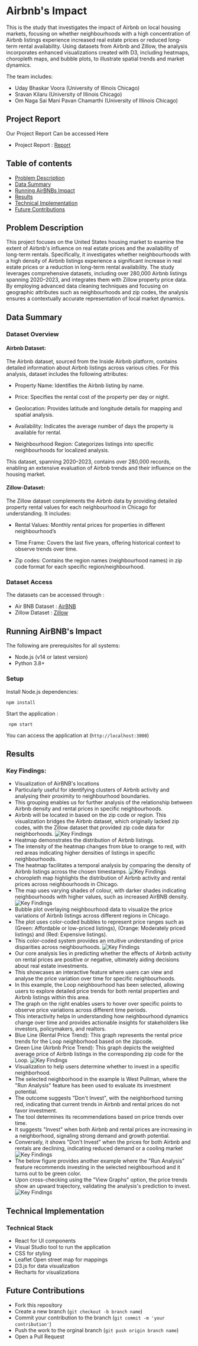 # Airbnb's Impact

This is the study that investigates the impact of Airbnb on local housing markets, focusing on whether neighbourhoods with a high concentration of Airbnb listings experience increased real estate prices or reduced long-term rental availability. Using datasets from Airbnb and Zillow, the analysis incorporates enhanced visualizations created with D3, including heatmaps, choropleth maps, and bubble plots, to illustrate spatial trends and market dynamics.


The team includes:

* Uday Bhaskar Voora (University of Illinois Chicago)
* Sravan Kilaru (University of Illinois Chicago)
* Om Naga Sai Mani Pavan Chamarthi (University of Illinois Chicago)

## Project Report
Our Project Report Can be accessed Here
* Project Report : [Report](https://drive.google.com/file/d/1n9_TVA_K15iqKD7MOheAKIiJY_6PkhZv/view?usp=sharing)

## Table of contents

   * [Problem Description](#Problem-Description)
   * [Data Summary](#Data-Summary)
   * [Running AirBNBs Impact](#Running-AirBNBs-Impact)
   * [Results](#Results)
   * [Technical Implementation](#Technical-Implementation)
   * [Future Contributions](#Future-contributions)


## Problem Description

This project focuses on the United States housing market to examine the extent of Airbnb's influence on real estate prices and the availability of long-term rentals. Specifically, it investigates whether neighbourhoods with a high density of Airbnb listings experience a significant increase in real estate prices or a reduction in long-term rental availability. The study leverages comprehensive datasets, including over 280,000 Airbnb listings spanning 2020–2023, and integrates them with Zillow property price data. By employing advanced data cleaning techniques and focusing on geographic attributes such as neighbourhoods and zip codes, the analysis ensures a contextually accurate representation of local market dynamics. 


## Data Summary
### Dataset Overview

#### Airbnb Dataset:
The Airbnb dataset, sourced from the Inside Airbnb platform, contains detailed information about Airbnb listings across various cities. For this analysis, dataset includes the following attributes: 

* Property Name: Identifies the Airbnb listing by name. 

* Price: Specifies the rental cost of the property per day or night. 

* Geolocation: Provides latitude and longitude details for mapping and spatial analysis. 

* Availability: Indicates the average number of days the property is available for rental. 

* Neighbourhood Region: Categorizes listings into specific neighbourhoods for localized analysis. 

This dataset, spanning 2020–2023, contains over 280,000 records, enabling an extensive evaluation of Airbnb trends and their influence on the housing market.

#### Zillow-Dataset: 
The Zillow dataset complements the Airbnb data by providing detailed property rental values for each neighbourhood in Chicago for understanding. It includes: 

* Rental Values: Monthly rental prices for properties in different neighbourhood’s 

* Time Frame: Covers the last five years, offering historical context to observe trends over time. 

* Zip codes: Contains the region names (neighbourhood names) in zip code format for each specific region/neighbourhood. 

### Dataset Access
The datasets can be accessed through : 
* Air BNB Dataset : [AirBNB](https://insideairbnb.com/get-the-data/)
* Zillow Dataset : [Zillow](https://www.zillow.com/research/data/)


## Running AirBNB's Impact
The following are prerequisites for all systems:
* Node.js (v14 or latest version)
* Python 3.8+

### Setup 
Install Node.js dependencies:
	
 	npm install

Start the application :

 	 npm start

You can access the application at (```http://localhost:3000```)
## Results
### Key Findings:
* Visualization of AirBNB's locations
* Particularly useful for identifying clusters of Airbnb activity and analysing their proximity to neighbourhood boundaries.
* This grouping enables us for further analysis of the relationship between Airbnb density and rental prices in specific neighbourhoods.
* Airbnb will be located in based on the zip code or region. This visualization bridges the Airbnb dataset, which originally lacked zip codes, with the Zillow dataset that provided zip code data for neighborhoods.
![Key Findings](./images/neighboorhood-analysis.png)
* Heatmap demonstrates the distribution of Airbnb listings.
* The intensity of the heatmap changes from blue to orange to red, with red areas indicating higher densities of listings in specific neighbourhoods.
* The heatmap facilitates a temporal analysis by comparing the density of Airbnb listings across the chosen timestamps.
![Key Findings](./images/heatmap.png)
* choropleth map highlights the distribution of Airbnb activity and rental prices across neighbourhoods in Chicago.
* The map uses varying shades of colour, with darker shades indicating neighbourhoods with higher values, such as increased AirBNB density.
![Key Findings](./images/chrolopeth.png)
* Bubble plot overlaying neighbourhood data to visualize the price variations of Airbnb listings across different regions in Chicago.
* The plot uses color-coded bubbles to represent price ranges such as (Green: Affordable or low-priced listings), (Orange: Moderately priced listings) and (Red: Expensive listings). 
* This color-coded system provides an intuitive understanding of price disparities across neighbourhoods.
![Key Findings](./images/bubblemap.png)
* Our core analysis lies in predicting whether the effects of Airbnb activity on rental prices are positive or negative, ultimately aiding decisions about real estate investments. 
* This showcases an interactive feature where users can view and analyse the price variation over time for specific neighbourhoods. 
* In this example, the Loop neighbourhood has been selected, allowing users to explore detailed price trends for both rental properties and Airbnb listings within this area.
* The graph on the right enables users to hover over specific points to observe price variations across different time periods.
* This interactivity helps in understanding how neighbourhood dynamics change over time and provides actionable insights for stakeholders like investors, policymakers, and realtors.
* Blue Line (Rental Price Trend): This graph represents the rental price trends for the Loop neighborhood based on the zipcode.
* Green Line (Airbnb Price Trend): This graph depicts the weighted average price of Airbnb listings in the corresponding zip code for the Loop.
![Key Findings](./images/analysis.png)
*  Visualization to help users determine whether to invest in a specific neighborhood.
*  The selected neighborhood in the example is West Pullman, where the "Run Analysis" feature has been used to evaluate its investment potential.
*  The outcome suggests "Don't Invest", with the neighborhood turning red, indicating that current trends in Airbnb and rental prices do not favor investment. 
* The tool determines its recommendations based on price trends over time.
* It suggests "Invest" when both Airbnb and rental prices are increasing in a neighborhood, signaling strong demand and 
growth potential.
* Conversely, it shows "Don't Invest" when the prices for both Airbnb and rentals are declining, indicating reduced demand or a cooling market
![Key Findings](./images/west-pullman.png)
* The below figure provides another example where the "Run Analysis" feature recommends investing in the selected neighbourhood and it turns out to be green color.
* Upon cross-checking using the "View Graphs" option, the price trends show an upward trajectory, validating the analysis's prediction to invest. 
![Key Findings](./images/loop.png)
## Technical Implementation
### Technical Stack
* React for UI components
* Visual Studio tool to run the application
* CSS for styling
* Leaflet Open street map for mappings
* D3.js for data visualization
* Recharts for visualizations

## Future Contributions
* Fork this repository
* Create a new branch (```git checkout -b branch name```)
* Commit your contribution to the branch (```git commit -m 'your contribution'```)
* Push the work to the orginal branch (```git push origin branch name```)
* Open a Pull Request


